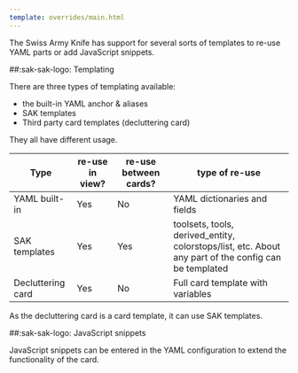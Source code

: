 ```yaml
---
template: overrides/main.html
---
```


The Swiss Army Knife has support for several sorts of templates to re-use YAML parts or add JavaScript snippets.

##:sak-sak-logo: Templating

There are three types of templating available:

- the built-in YAML anchor & aliases
- SAK templates
- Third party card templates (decluttering card)

They all have different usage.

| Type | re-use in view? | re-use between cards? | type of re-use |
| ---- | --------------- | ------------------ | ---------------|
| YAML built-in | Yes | No | YAML dictionaries and fields |
| SAK templates | Yes | Yes | toolsets, tools, derived_entity, colorstops/list, etc. About any part of the config can be templated |
| Decluttering card | Yes | No | Full card template with variables |

As the decluttering card is a card template, it can use SAK templates.

##:sak-sak-logo: JavaScript snippets

JavaScript snippets can be entered in the YAML configuration to extend the functionality of the card.